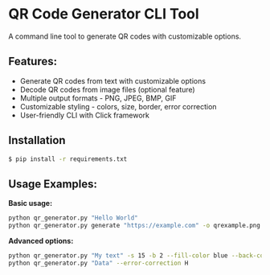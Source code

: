 QR Code Generator CLI Tool
==========================

A command line tool to generate QR codes with customizable options.

## Features:

- Generate QR codes from text with customizable options
- Decode QR codes from image files (optional feature)
- Multiple output formats - PNG, JPEG, BMP, GIF
- Customizable styling - colors, size, border, error correction
- User-friendly CLI with Click framework

## Installation

```bash
$ pip install -r requirements.txt
```

## Usage Examples:

__Basic usage:__

```bash
python qr_generator.py "Hello World"
python qr_generator.py generate "https://example.com" -o qrexample.png
```

__Advanced options:__

```bash
python qr_generator.py "My text" -s 15 -b 2 --fill-color blue --back-color yellow
python qr_generator.py "Data" --error-correction H